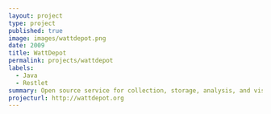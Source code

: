 ```yaml
---
layout: project
type: project
published: true
image: images/wattdepot.png
date: 2009
title: WattDepot
permalink: projects/wattdepot
labels:
  - Java
  - Restlet
summary: Open source service for collection, storage, analysis, and visualization of energy data.
projecturl: http://wattdepot.org
---
```

